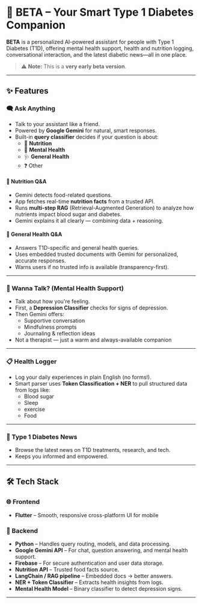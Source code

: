 # 🧠 BETA – Your Smart Type 1 Diabetes Companion

**BETA** is a personalized AI-powered assistant for people with Type 1 Diabetes (T1D), offering mental health support, health and nutrition logging, conversational interaction, and the latest diabetic news—all in one place.

> ⚠️ **Note:** This is a **very early beta version**.

---

## ✨ Features

### 🗨️ Ask Anything
- Talk to your assistant like a friend.
- Powered by **Google Gemini** for natural, smart responses.
- Built-in **query classifier** decides if your question is about:
  - 🥗 **Nutrition**
  - 🧠 **Mental Health**
  - 🩺 **General Health**
  - ❓ Other

#### 🥗 Nutrition Q&A
- Gemini detects food-related questions.
- App fetches real-time **nutrition facts** from a trusted API.
- Runs **multi-step RAG** (Retrieval-Augmented Generation) to analyze how nutrients impact blood sugar and diabetes.
- Gemini explains it all clearly — combining data + reasoning.

#### 🧠 General Health Q&A
- Answers T1D-specific and general health queries.
- Uses embedded trusted documents with Gemini for personalized, accurate responses.
- Warns users if no trusted info is available (transparency-first).

---

### 💬 Wanna Talk? (Mental Health Support)
- Talk about how you're feeling.
- First, a **Depression Classifier** checks for signs of depression.
- Then Gemini offers:
  - Supportive conversation
  - Mindfulness prompts
  - Journaling & reflection ideas
- Not a therapist — just a warm and always-available companion 

---

### 📋 Health Logger
- Log your daily experiences in plain English (no forms!).
- Smart parser uses **Token Classification + NER** to pull structured data from logs like:
  - Blood sugar 
  - Sleep
  - exercise
  - Food 


---

### 📰 Type 1 Diabetes News
- Browse the latest news on T1D treatments, research, and tech.
- Keeps you informed and empowered.

---

## 🛠️ Tech Stack

### 🌐 Frontend
- **Flutter** – Smooth, responsive cross-platform UI for mobile

### 🧠 Backend
- **Python** – Handles query routing, models, and data processing.
- **Google Gemini API** – For chat, question answering, and mental health support.
- **Firebase** – For secure authentication and user data storage.
- **Nutrition API** – Trusted food facts source.
- **LangChain / RAG pipeline** – Embedded docs → better answers.
- **NER + Token Classifier** – Extracts health insights from logs.
- **Mental Health Model** – Binary classifier to detect depression signs.

---


